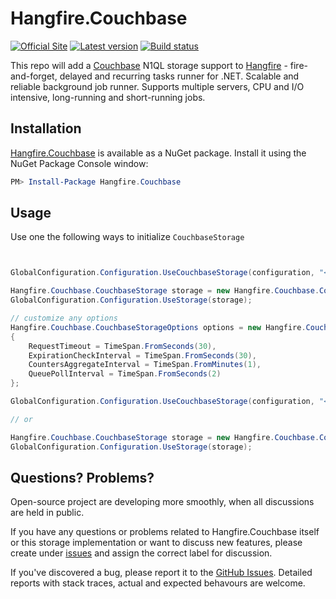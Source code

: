 # Hangfire.Couchbase

[![Official Site](https://img.shields.io/badge/site-hangfire.io-blue.svg)](http://hangfire.io)
[![Latest version](https://img.shields.io/nuget/v/Hangfire.Couchbase.svg)](https://www.nuget.org/packages/Hangfire.Couchbase)
[![Build status](https://ci.appveyor.com/api/projects/status/4rkyu51n3ybdguiu?svg=true)](https://ci.appveyor.com/project/imranmomin/hangfire-couchbase)

This repo will add a [Couchbase](https://www.couchbase.com/products/server) N1QL storage support to [Hangfire](http://hangfire.io) - fire-and-forget, delayed and recurring tasks runner for .NET. Scalable and reliable background job runner. Supports multiple servers, CPU and I/O intensive, long-running and short-running jobs.


## Installation

[Hangfire.Couchbase](https://www.nuget.org/packages/Hangfire.Couchbase) is available as a NuGet package. Install it using the NuGet Package Console window:

```powershell
PM> Install-Package Hangfire.Couchbase
```


## Usage

Use one the following ways to initialize `CouchbaseStorage`

```csharp


GlobalConfiguration.Configuration.UseCouchbaseStorage(configuration, "<defaultBucket>");

Hangfire.Couchbase.CouchbaseStorage storage = new Hangfire.Couchbase.CouchbaseStorage(configuration", "<defaultBucket>");
GlobalConfiguration.Configuration.UseStorage(storage);
```

```csharp
// customize any options
Hangfire.Couchbase.CouchbaseStorageOptions options = new Hangfire.Couchbase.CouchbaseStorageOptions
{
    RequestTimeout = TimeSpan.FromSeconds(30),
    ExpirationCheckInterval = TimeSpan.FromSeconds(30),
    CountersAggregateInterval = TimeSpan.FromMinutes(1),
    QueuePollInterval = TimeSpan.FromSeconds(2)
};

GlobalConfiguration.Configuration.UseCouchbaseStorage(configuration, "<defaultBucket>", options);

// or 

Hangfire.Couchbase.CouchbaseStorage storage = new Hangfire.Couchbase.CouchbaseStorage(configuration, "<defaultBucket>", options);
GlobalConfiguration.Configuration.UseStorage(storage);
```


## Questions? Problems?

Open-source project are developing more smoothly, when all discussions are held in public.

If you have any questions or problems related to Hangfire.Couchbase itself or this storage implementation or want to discuss new features, please create under [issues](https://github.com/imranmomin/Hangfire.Couchbase/issues/new) and assign the correct label for discussion. 

If you've discovered a bug, please report it to the [GitHub Issues](https://github.com/imranmomin/Hangfire.Couchbase/pulls). Detailed reports with stack traces, actual and expected behavours are welcome.